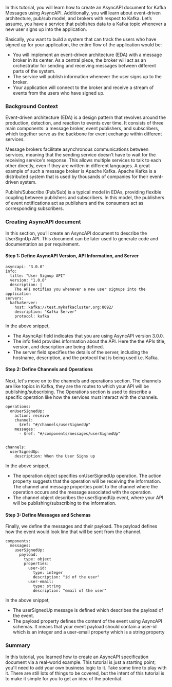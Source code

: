 In this tutorial, you will learn how to create an AsyncAPI document for Kafka Messages using AsyncAPI. Additionally, you will learn about event-driven architecture, pub/sub model, and brokers with respect to Kafka. 
Let’s assume, you have a service that publishes data to a Kafka topic whenever a new user signs up into the application.

Basically, you want to build a system that can track the users who have signed up for your application, the entire flow of the application would be:
- You will implement an event-driven architecture (EDA) with a message broker in its center. As a central piece, the broker will act as an orchestrator for sending and receiving messages between different parts of the system. 
- The service will publish information whenever the user signs up to the broker.
- Your application will connect to the broker and receive a stream of events from the users who have signed up. 

### Background Context
Event-driven architecture (EDA) is a design pattern that revolves around the production, detection, and reaction to events over time. It consists of three main components: a message broker, event publishers, and subscribers, which together serve as the backbone for event exchange within different services. 

Message brokers facilitate asynchronous communications between services, meaning that the sending service doesn't have to wait for the receiving service's response. This allows multiple services to talk to each other directly, even if they are written in different languages. A great example of such a message broker is Apache Kafka. Apache Kafka is a distributed system that is used by thousands of companies for their event-driven system.

Publish/Subscribe (Pub/Sub) is a typical model in EDAs, providing flexible coupling between publishers and subscribers. In this model, the publishers of event notifications act as publishers and the consumers act as corresponding subscribers.


### Creating AsyncAPI document 
In this section, you’ll create an AsyncAPI document to describe the UserSignUp API. This document can be later used to generate code and documentation as per requirement. 

#### Step 1: Define AsyncAPI Version, API Information, and Server
```
asyncapi: "3.0.0"
info:
  title: "User Signup API"
  version: "1.0.0"
  description: |
    The API notifies you whenever a new user signups into the application
servers:
  kafkaServer:
    host: kafka://test.mykafkacluster.org:8092/
    description: "Kafka Server"
    protocol: kafka
```

In the above snippet, 
- The AsyncApi field indicates that you are using AsyncAPI version 3.0.0. 
- The info field provides information about the API. Here the the APIs title, version, and description are being defined. 
- The server field specifies the details of the server, including the hostname, description, and the protocol that is being used i.e. Kafka.

#### Step 2: Define Channels and Operations
Next, let's move on to the channels and operations section. The channels are like topics in Kafka, they are the routes to which your API will be publishing/subscribing. The Operations section is used to describe a specific operation like how the services must interact with the channels.
```
operations:
  onUserSignedUp:
    action: receive
    channel:
      $ref: "#/channels/userSignedUp"
    messages:
      - $ref: "#/components/messages/userSignedUp"


channels:
  userSignedUp:
    description: When the User Signs up
```

In the above snippet, 
- The operation object specifies onUserSignedUp operation. The action property suggests that the operation will be receiving the information. The channel and message properties point to the channel where the operation occurs and the message associated with the operation.
- The channel object describes the userSignedUp event, where your API will be publishing/subscribing to the information.

#### Step 3: Define Messages and Schemas
Finally, we define the messages and their payload. The payload defines how the event would look line that will be sent from the channel.
```
components:
  messages:
    userSignedUp:
      payload:
        type: object
        properties:
          user-id:
            type: integer
            description: "id of the user"
          user-email:
            type: string
            description: "email of the user"
```

In the above snippet, 
- The userSignedUp message is defined which describes the payload of the event. 
- The payload property defines the content of the event using AsyncAPI schemas. It means that your event payload should contain a user-id which is an integer and a user-email property which is a string property


### Summary
In this tutorial, you learned how to create an AsyncAPI specification document via a real-world example. 
This tutorial is just a starting point; you'll need to add your own business logic to it. Take some time to play with it. There are still lots of things to be covered, but the intent of this tutorial is to make it simple for you to get an idea of the potential.
